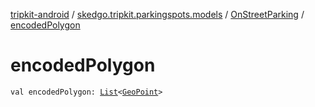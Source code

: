 [tripkit-android](../../index.md) / [skedgo.tripkit.parkingspots.models](../index.md) / [OnStreetParking](index.md) / [encodedPolygon](./encoded-polygon.md)

# encodedPolygon

`val encodedPolygon: `[`List`](https://kotlinlang.org/api/latest/jvm/stdlib/kotlin.collections/-list/index.html)`<`[`GeoPoint`](../../skedgo.tripkit.location/-geo-point/index.md)`>`